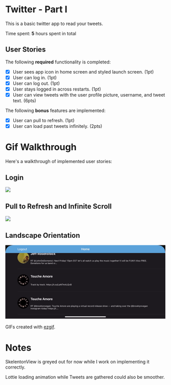 # Twitter - Part I

This is a basic twitter app to read your tweets.

Time spent: **5** hours spent in total

## User Stories

The following **required** functionality is completed:

- [x] User sees app icon in home screen and styled launch screen. (1pt)
- [x] User can log in. (1pt)
- [x] User can log out. (1pt)
- [x] User stays logged in across restarts. (1pt)
- [x] User can view tweets with the user profile picture, username, and tweet text. (6pts)

The following **bonus** features are implemented:

- [x] User can pull to refresh. (1pt)
- [x] User can load past tweets infinitely. (2pts)

# Gif Walkthrough

Here's a walkthrough of implemented user stories:

## Login

<img src="https://github.com/ralphjus/twitter_ios_starter/blob/master/Twitter/Assets.xcassets/login.gif" width=250><br>

## Pull to Refresh and Infinite Scroll

<img src="https://github.com/ralphjus/twitter_ios_starter/blob/master/Twitter/Assets.xcassets/pullRefresh.gif" width=250><br>

## Landscape Orientation

<img src="https://github.com/ralphjus/twitter_ios_starter/blob/master/Twitter/Assets.xcassets/Landscape.gif" width=500><br>

GIFs created with [ezgif](https://ezgif.com/).

# Notes

SkelentonView is greyed out for now while I work on implementing it correctly.

Lottie loading animation while Tweets are gathered could also be smoother.

